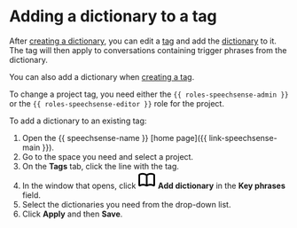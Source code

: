 # Adding a dictionary to a tag

After [creating a dictionary](create.md), you can edit a [tag](../../concepts/tags.md) and add the [dictionary](../../concepts/dictionaries.md) to it. The tag will then apply to conversations containing trigger phrases from the dictionary.

You can also add a dictionary when [creating a tag](../project/tag/create.md#new-tag).

To change a project tag, you need either the `{{ roles-speechsense-admin }}` or the `{{ roles-speechsense-editor }}` role for the project.

To add a dictionary to an existing tag:

1. Open the {{ speechsense-name }} [home page]({{ link-speechsense-main }}).
1. Go to the space you need and select a project.
1. On the **Tags** tab, click the line with the tag.
1. In the window that opens, click ![icon](../../../_assets/console-icons/book-open.svg) **Add dictionary** in the **Key phrases** field.
1. Select the dictionaries you need from the drop-down list.
1. Click **Apply** and then **Save**.
